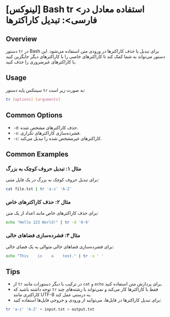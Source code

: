 # [لینوکس] Bash tr <استفاده معادل در فارسی>: تبدیل کاراکترها

## Overview
دستور `tr` در Bash برای تبدیل یا حذف کاراکترها در ورودی متن استفاده می‌شود. این دستور می‌تواند به شما کمک کند تا کاراکترهای خاصی را با کاراکترهای دیگر جایگزین کنید یا کاراکترهای غیرضروری را حذف کنید.

## Usage
سینتکس پایه دستور `tr` به صورت زیر است:

```bash
tr [options] [arguments]
```

## Common Options
- `-d`: حذف کاراکترهای مشخص شده.
- `-s`: فشرده‌سازی کاراکترهای تکراری.
- `-c`: کاراکترهای غیرمشخص شده را تبدیل می‌کند.

## Common Examples
### مثال ۱: تبدیل حروف کوچک به بزرگ
برای تبدیل حروف کوچک به بزرگ در یک فایل متنی:

```bash
cat file.txt | tr 'a-z' 'A-Z'
```

### مثال ۲: حذف کاراکترهای خاص
برای حذف کاراکترهای خاص مانند اعداد از یک متن:

```bash
echo "Hello 123 World!" | tr -d '0-9'
```

### مثال ۳: فشرده‌سازی فضاهای خالی
برای فشرده‌سازی فضاهای خالی متوالی به یک فضای خالی:

```bash
echo "This    is    a    test." | tr -s ' '
```

## Tips
- از `tr` در ترکیب با دیگر دستورات مانند `cat` و `echo` برای پردازش متن استفاده کنید.
- توجه داشته باشید که `tr` فقط با کاراکترها کار می‌کند و نمی‌تواند با رشته‌های چند کاراکتری مانند UTF-8 به درستی عمل کند.
- برای تبدیل کاراکترها در فایل‌ها، می‌توانید از ورودی و خروجی فایل‌ها استفاده کنید:

```bash
tr 'a-z' 'A-Z' < input.txt > output.txt
```